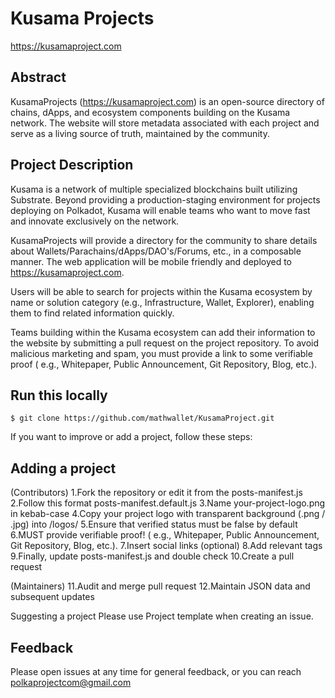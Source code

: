 # Kusama Projects

https://kusamaproject.com

## Abstract

KusamaProjects (https://kusamaproject.com) is an open-source directory of chains, dApps, and ecosystem components building on the Kusama network. The website will store metadata associated with each project and serve as a living source of truth, maintained by the community.

## Project Description
Kusama is a network of multiple specialized blockchains built utilizing Substrate. Beyond providing a production-staging environment for projects deploying on Polkadot, Kusama will enable teams who want to move fast and innovate exclusively on the network.

KusamaProjects will provide a directory for the community to share details about Wallets/Parachains/dApps/DAO's/Forums, etc., in a composable manner. The web application will be mobile friendly and deployed to https://kusamaproject.com.

Users will be able to search for projects within the Kusama ecosystem by name or solution category (e.g., Infrastructure, Wallet, Explorer), enabling them to find related information quickly.

Teams building within the Kusama ecosystem can add their information to the website by submitting a pull request on the project repository. To avoid malicious marketing and spam, you must provide a link to some verifiable proof ( e.g., Whitepaper, Public Announcement, Git Repository, Blog, etc.).

## Run this locally

`$ git clone https://github.com/mathwallet/KusamaProject.git`

If you want to improve or add a project, follow these steps:

## Adding a project

(Contributors)
1.Fork the repository or edit it from the posts-manifest.js
2.Follow this format posts-manifest.default.js
3.Name your-project-logo.png in kebab-case
4.Copy your project logo with transparent background (.png / .jpg) into /logos/
5.Ensure that verified status must be false by default
6.MUST provide verifiable proof! ( e.g., Whitepaper, Public Announcement, Git Repository, Blog, etc.).
7.Insert social links (optional)
8.Add relevant tags
9.Finally, update posts-manifest.js and double check
10.Create a pull request

(Maintainers)
11.Audit and merge pull request
12.Maintain JSON data and subsequent updates

Suggesting a project
Please use Project template when creating an issue.

## Feedback

Please open issues at any time for general feedback, or you can reach polkaprojectcom@gmail.com